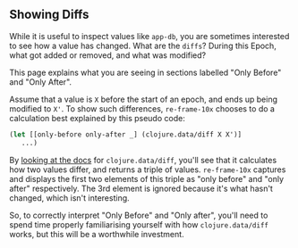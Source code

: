 ## Showing Diffs

While it is useful to inspect values like `app-db`,
you are sometimes interested to see how a value has changed.  What are the `diffs`? 
During this Epoch, what got added or removed, and what was modified? 

This page explains what you are seeing in sections labelled "Only Before" and "Only After". 

Assume that a value is `X` before the start of an epoch, and 
ends up being modified to `X'`. To show such differences, `re-frame-10x` chooses 
to do a calculation best explained by this pseudo code:
```clj
(let [[only-before only-after _] (clojure.data/diff X X')]
   ...)
```

By [looking at the docs](https://clojuredocs.org/clojure.data/diff) for `clojure.data/diff`, you'll see
that it calculates how two values differ, and returns a triple of values. `re-frame-10x`
captures and displays the first two elements of this triple as "only before" and "only after"
respectively. The 3rd element is ignored because it's what hasn't changed, which isn't interesting.

So, to correctly interpret "Only Before" and "Only after", you'll need to spend 
time properly familiarising yourself with how `clojure.data/diff` works, but this will be
a worthwhile investment. 
